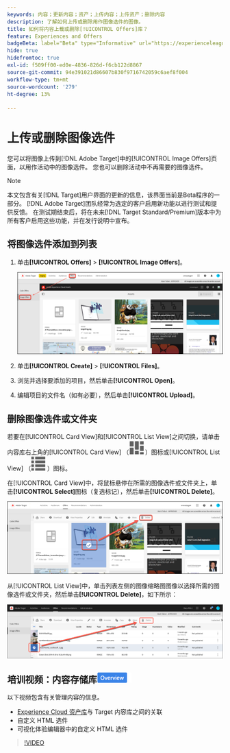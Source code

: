 ```yaml
---
keywords: 内容；更新内容；资产；上传内容；上传资产；删除内容
description: 了解如何上传或删除用作图像选件的图像。
title: 如何将内容上载或删除[!UICONTROL Offers]库？
feature: Experiences and Offers
badgeBeta: label="Beta" type="Informative" url="https://experienceleague.adobe.com/docs/target/using/introduction/intro.html#beta newtab=true" tooltip=" [!DNL Adobe Target] 中有哪些 Beta 功能。"
hide: true
hidefromtoc: true
exl-id: f509ff00-ed0e-4836-826d-f6cb122d8867
source-git-commit: 94e391021d86607b830f9716742059c6aef8f004
workflow-type: tm+mt
source-wordcount: '279'
ht-degree: 13%

---
```


# 上传或删除图像选件

您可以将图像上传到[!DNL Adobe Target]中的[!UICONTROL Image Offers]页面，以用作活动中的图像选件。 您也可以删除活动中不再需要的图像选件。

>[!NOTE]
>
>本文包含有关[!DNL Target]用户界面的更新的信息，该界面当前是Beta程序的一部分。 [!DNL Adobe Target]团队经常为选定的客户启用新功能以进行测试和提供反馈。 在测试期结束后，将在未来[!DNL Target Standard/Premium]版本中为所有客户启用这些功能，并在发行说明中宣布。

## 将图像选件添加到列表

1. 单击&#x200B;**[!UICONTROL Offers]** > **[!UICONTROL Image Offers]**。

   ![选件>图像选件](/help/main/c-experiences/c-manage-content/assets/image-offers-new.png)

1. 单击&#x200B;**[!UICONTROL Create]** > **[!UICONTROL Files]**。
1. 浏览并选择要添加的项目，然后单击&#x200B;**[!UICONTROL Open]**。
1. 编辑项目的文件名（如有必要），然后单击&#x200B;**[!UICONTROL Upload]**。

## 删除图像选件或文件夹

若要在[!UICONTROL Card View]和[!UICONTROL List View]之间切换，请单击内容库右上角的[!UICONTROL Card View] （![卡片视图图标](/help/main/c-experiences/c-manage-content/assets/icon-tile.png) ）图标或[!UICONTROL List View] （![列表视图图标](/help/main/c-experiences/c-manage-content/assets/icon-list-view.png) ）图标。

在[!UICONTROL Card View]中，将鼠标悬停在所需的图像选件或文件夹上，单击&#x200B;**[!UICONTROL Select]**&#x200B;图标（复选标记），然后单击&#x200B;**[!UICONTROL Delete]**。

![从卡片视图中删除选件](/help/main/c-experiences/c-manage-content/assets/delete-card-view.png)

从[!UICONTROL List View]中，单击列表左侧的图像缩略图图像以选择所需的图像选件或文件夹，然后单击&#x200B;**[!UICONTROL Delete]**，如下所示：

![删除选定项](/help/main/c-experiences/c-manage-content/assets/delete-image-offer.png)

## 培训视频：内容存储库![概述徽章](/help/main/assets/overview.png)

以下视频包含有关管理内容的信息。

* [Experience Cloud 资产库](https://experienceleague.adobe.com/docs/core-services/interface/assets/creative-cloud.html)与 Target 内容库之间的关联
* 自定义 HTML 选件
* 可视化体验编辑器中的自定义 HTML 选件

>[!VIDEO](https://video.tv.adobe.com/v/17387)
